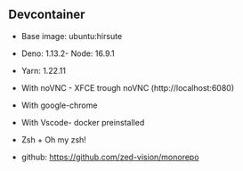 ## Devcontainer

- Base image: ubuntu:hirsute
- Deno: 1.13.2- Node: 16.9.1
- Yarn: 1.22.11
- With noVNC - XFCE trough noVNC (http://localhost:6080)
- With google-chrome
- With Vscode- docker preinstalled
- Zsh + Oh my zsh!

- github: https://github.com/zed-vision/monorepo

